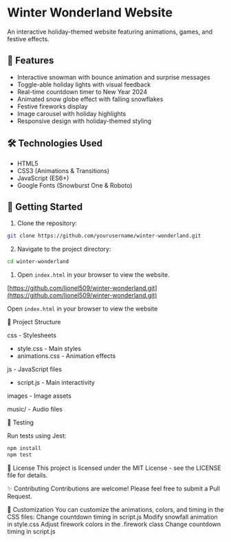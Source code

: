 # Winter Wonderland Website

An interactive holiday-themed website featuring animations, games, and festive effects.

## 🎄 Features

- Interactive snowman with bounce animation and surprise messages
- Toggle-able holiday lights with visual feedback
- Real-time countdown timer to New Year 2024
- Animated snow globe effect with falling snowflakes
- Festive fireworks display
- Image carousel with holiday highlights
- Responsive design with holiday-themed styling

## 🛠️ Technologies Used

- HTML5
- CSS3 (Animations & Transitions)
- JavaScript (ES6+)
- Google Fonts (Snowburst One & Roboto)

## 🚀 Getting Started

1. Clone the repository:

```bash
git clone https://github.com/yourusername/winter-wonderland.git
```

2. Navigate to the project directory:

```bash
cd winter-wonderland
```

1. Open `index.html` in your browser to view the website.

[https://github.com/lionel509/winter-wonderland.git](https://github.com/lionel509/winter-wonderland.git)

Open `index.html` in your browser to view the website

📁 Project Structure

css - Stylesheets

- style.css - Main styles
- animations.css - Animation effects

js - JavaScript files

- script.js - Main interactivity

images - Image assets

music/ - Audio files

🧪 Testing

Run tests using Jest:

```bash
npm install
npm test
```

📝 License
This project is licensed under the MIT License - see the LICENSE file for details.

✨ Contributing
Contributions are welcome! Please feel free to submit a Pull Request.

🎨 Customization
You can customize the animations, colors, and timing in the CSS files:
Change countdown timing in script.js
Modify snowfall animation in style.css
Adjust firework colors in the .firework class
Change countdown timing in script.js